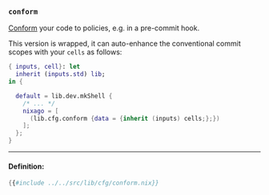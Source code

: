 ### `conform`

[Conform][conform] your code to policies, e.g. in a pre-commit hook.

This version is wrapped, it can auto-enhance the conventional
commit scopes with your `cells` as follows:

```nix
{ inputs, cell}: let
  inherit (inputs.std) lib;
in {

  default = lib.dev.mkShell {
    /* ... */
    nixago = [
      (lib.cfg.conform {data = {inherit (inputs) cells;};})
    ];
  };
}
```

[conform]: https://github.com/siderolabs/conform

---

#### Definition:

```nix
{{#include ../../src/lib/cfg/conform.nix}}
```
